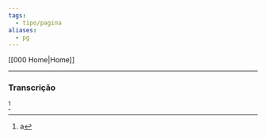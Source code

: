 ```yaml
---
tags:
  - tipo/pagina
aliases:
  - pg
---
```

[[000 Home|Home]]
***

[^1]: a


### Transcrição

[^1]
